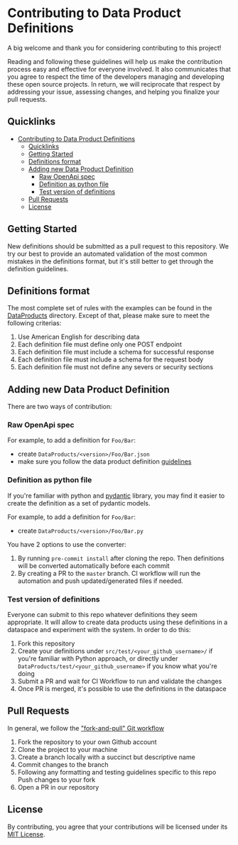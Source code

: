 # Contributing to Data Product Definitions

A big welcome and thank you for considering contributing to this project!

Reading and following these guidelines will help us make the contribution process easy
and effective for everyone involved. It also communicates that you agree to respect the
time of the developers managing and developing these open source projects. In return, we
will reciprocate that respect by addressing your issue, assessing changes, and helping
you finalize your pull requests.

## Quicklinks

- [Contributing to Data Product Definitions](#contributing-to-data-product-definitions)
  - [Quicklinks](#quicklinks)
  - [Getting Started](#getting-started)
  - [Definitions format](#definitions-format)
  - [Adding new Data Product Definition](#adding-new-data-product-definition)
    - [Raw OpenApi spec](#raw-openapi-spec)
    - [Definition as python file](#definition-as-python-file)
    - [Test version of definitions](#test-version-of-definitions)
  - [Pull Requests](#pull-requests)
  - [License](#license)

## Getting Started

New definitions should be submitted as a pull request to this repository. We try our
best to provide an automated validation of the most common mistakes in the definitions
format, but it's still better to get through the definition guidelines.

## Definitions format

The most complete set of rules with the examples can be found in the
[DataProducts](./DataProducts/README.md) directory. Except of that, please make sure to
meet the following criterias:

1. Use American English for describing data
2. Each definition file must define only one POST endpoint
3. Each definition file must include a schema for successful response
4. Each definition file must include a schema for the request body
5. Each definition file must not define any severs or security sections

## Adding new Data Product Definition

There are two ways of contribution:

### Raw OpenApi spec

For example, to add a definition for `Foo/Bar`:

- create `DataProducts/<version>/Foo/Bar.json`
- make sure you follow the data product definition
  [guidelines](./DataProducts/README.md)

### Definition as python file

If you're familiar with python and [pydantic](https://github.com/samuelcolvin/pydantic)
library, you may find it easier to create the definition as a set of pydantic models.

For example, to add a definition for `Foo/Bar`:

- create `DataProducts/<version>/Foo/Bar.py`

You have 2 options to use the converter:

1. By running `pre-commit install` after cloning the repo. Then definitions will be
   converted automatically before each commit
2. By creating a PR to the `master` branch. CI workflow will run the automation and push
   updated/generated files if needed.

### Test version of definitions

Everyone can submit to this repo whatever definitions they seem appropriate. It will
allow to create data products using these definitions in a dataspace and experiment with
the system. In order to do this:

1. Fork this repository
2. Create your definitions under `src/test/<your_github_username>/` if you're familiar
   with Python approach, or directly under `DataProducts/test/<your_github_username>` if
   you know what you're doing
3. Submit a PR and wait for CI Workflow to run and validate the changes
4. Once PR is merged, it's possible to use the definitions in the dataspace

## Pull Requests

In general, we follow the ["fork-and-pull" Git workflow](https://github.com/susam/gitpr)

1. Fork the repository to your own Github account
2. Clone the project to your machine
3. Create a branch locally with a succinct but descriptive name
4. Commit changes to the branch
5. Following any formatting and testing guidelines specific to this repo Push changes to
   your fork
6. Open a PR in our repository

## License

By contributing, you agree that your contributions will be licensed under its
[MIT License](./LICENSE).
